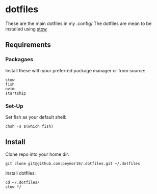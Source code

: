 # dotfiles
These are the main dotfiles in my .config/
The dotfiles are mean to be installed using [stow](https://www.gnu.org/software/stow/manual/stow.html#:~:text=The%20approach%20used%20by%20Stow,from%20clutter%20from%20other%20packages.)

## Requirements

### Packagaes
Install these with your preferred package manager or from source:
```
stow
fish
nvim
startship
```

### Set-Up
Set fish as your default shell:
```
chsh -s $(which fish)
```

## Install
Clone repo into your home dir:
```
git clone git@github.com:peymor19/.dotfiles.git ~/.dotfiles
```
Install dotfiles:
```
cd ~/.dotfiles/
stow */
```

